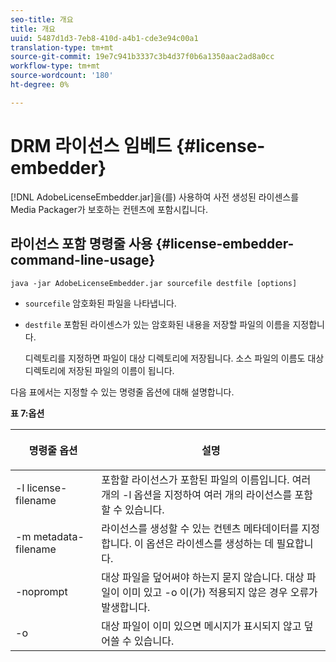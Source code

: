 ```yaml
---
seo-title: 개요
title: 개요
uuid: 5487d1d3-7eb8-410d-a4b1-cde3e94c00a1
translation-type: tm+mt
source-git-commit: 19e7c941b3337c3b4d37f0b6a1350aac2ad8a0cc
workflow-type: tm+mt
source-wordcount: '180'
ht-degree: 0%

---
```



# DRM 라이선스 임베드 {#license-embedder}

[!DNL AdobeLicenseEmbedder.jar]을(를) 사용하여 사전 생성된 라이센스를 Media Packager가 보호하는 컨텐츠에 포함시킵니다.

## 라이선스 포함 명령줄 사용 {#license-embedder-command-line-usage}

```
java -jar AdobeLicenseEmbedder.jar sourcefile destfile [options]
```

* `sourcefile` 암호화된 파일을 나타냅니다.
* `destfile` 포함된 라이센스가 있는 암호화된 내용을 저장할 파일의 이름을 지정합니다.

   디렉토리를 지정하면 파일이 대상 디렉토리에 저장됩니다. 소스 파일의 이름도 대상 디렉토리에 저장된 파일의 이름이 됩니다.

다음 표에서는 지정할 수 있는 명령줄 옵션에 대해 설명합니다.

**표 7:옵션**

<table frame="all" colsep="1" rowsep="1" class="+ topic/table adobe-d/table " id="table_hnl_2sy_n4">  
 <thead class="- topic/thead "> 
  <tr rowsep="1" class="- topic/row "> 
   <th colname="1" class="- topic/entry entry"> <p class="- topic/p ">명령줄 옵션 </p> </th> 
   <th colname="2" class="- topic/entry entry"> <p class="- topic/p ">설명 </p> </th> 
  </tr> 
 </thead>
 <tbody class="- topic/tbody "> 
  <tr rowsep="1" class="- topic/row "> 
   <td colname="1" class="- topic/entry "> <span class="+ topic/ph pr-d/codeph codeph"> -l license-filename  </span> </td> 
   <td colname="2" class="- topic/entry "> 포함할 라이선스가 포함된 파일의 이름입니다. 여러 개의 <span class="codeph"> -l </span> 옵션을 지정하여 여러 개의 라이선스를 포함할 수 있습니다. </td> 
  </tr> 
  <tr rowsep="1" class="- topic/row "> 
   <td colname="1" class="- topic/entry "> <span class="+ topic/ph pr-d/codeph codeph"> -m metadata-filename  </span> </td> 
   <td colname="2" class="- topic/entry "> 라이선스를 생성할 수 있는 컨텐츠 메타데이터를 지정합니다. 이 옵션은 라이센스를 생성하는 데 필요합니다. </td> 
  </tr> 
  <tr rowsep="1" class="- topic/row "> 
   <td colname="1" class="- topic/entry "> <span class="codeph"> -noprompt  </span> </td> 
   <td colname="2" class="- topic/entry "> 대상 파일을 덮어써야 하는지 묻지 않습니다. 대상 파일이 이미 있고 <span class="codeph"> -o </span>이(가) 적용되지 않은 경우 오류가 발생합니다. </td> 
  </tr> 
  <tr rowsep="0" class="- topic/row "> 
   <td colname="1" class="- topic/entry "> <span class="codeph"> -o  </span> </td> 
   <td colname="2" class="- topic/entry "> 대상 파일이 이미 있으면 메시지가 표시되지 않고 덮어쓸 수 있습니다. </td> 
  </tr> 
 </tbody> 
</table>
